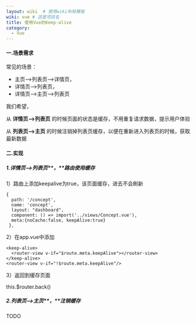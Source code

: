 ```yaml
---
layout: wiki  # 使用wiki布局模板
wiki: vue # 这是项目名
title: 使用Vue的Keep-alive
category:
  - Vue
---
```


#### 一.场景需求

常见的场景：

*   主页—>列表页—>详情页，
*   详情页—>列表页，
*   详情页—>主页—>列表页

我们希望，

从 **详情页—>列表页** 的时候页面的状态是缓存，不用重复请求数据，提示用户体验

从 **列表页—>主页** 的时候注销掉列表页缓存，以便在重新进入列表页的时候，获取最新数据

#### 二.实现

##### 1.详情页—>列表页**，**路由使用缓存

1）路由上添加keepalive为true，该页面缓存，进去不会刷新
```
{
  path: '/concept',
  name: 'concept',
  layout: "dashboard",
  component: () => import('../views/Concept.vue'),
  meta:{noCache:false, keepAlive:true}
 },
```
2）在app.vue中添加
```
<keep-alive>
  <router-view v-if="$route.meta.keepAlive"></router-view>
</keep-alive>
<router-view v-if="!$route.meta.keepAlive"/>
```
3）返回到缓存页面

this.$router.back()

##### 2.列表页—>主页**，**注销缓存

TODO